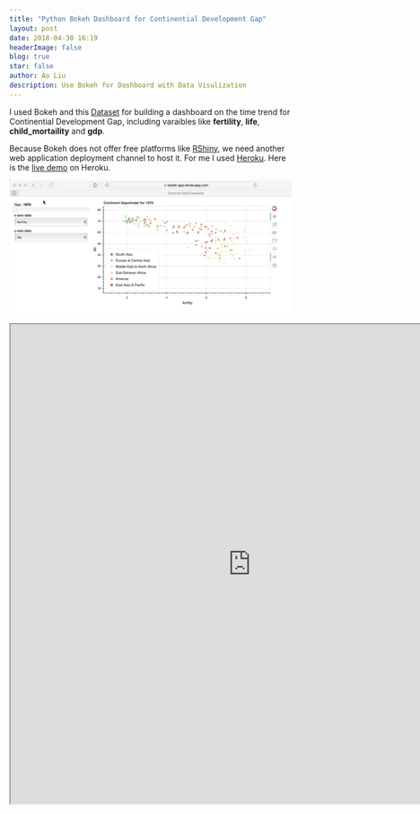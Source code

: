 ```yaml
---
title: "Python Bokeh Dashboard for Continential Development Gap"
layout: post
date: 2018-04-30 16:19
headerImage: false
blog: true
star: false
author: Ao Liu
description: Use Bokeh for Dashboard with Data Visulization
---
```


I used Bokeh and this [Dataset](https://github.com/aoliu95/Continent_Gapminer/blob/master/gapminder_tidy.csv) for building a dashboard on the time trend for Continential Development Gap, including varaibles like **fertility**, **life**, **child_mortaility** and **gdp**. 

Because Bokeh does not offer free platforms like [RShiny](https://shiny.rstudio.com/), we need another web application deployment channel to host it. For me I used [Heroku](https://www.heroku.com/). Here is the [live demo](https://bokeh-gap.herokuapp.com/bokehgap) on Heroku.

![Screenshot](https://github.com/aoliu95/Continent_Gapminer/raw/master/Demo.gif)  

<iframe width = "855" height = "855" src="https://dashboard.heroku.com/apps/bokeh-gap"/></iframe>